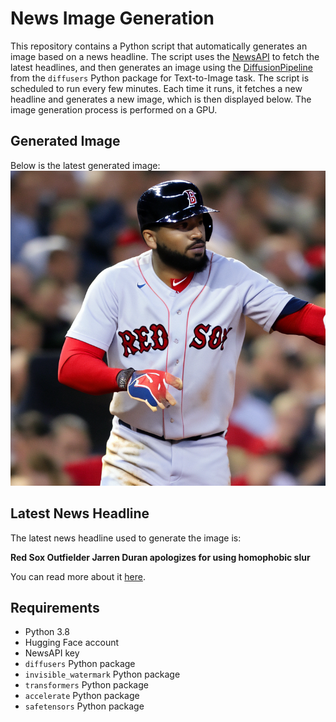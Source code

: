 # News Image Generation
This repository contains a Python script that automatically generates an image based on a news headline. The script uses the [NewsAPI](https://newsapi.org/) to fetch the latest headlines, and then generates an image using the [DiffusionPipeline](https://github.com/huggingface/diffusers) from the `diffusers` Python package for Text-to-Image task.
The script is scheduled to run every few minutes. Each time it runs, it fetches a new headline and generates a new image, which is then displayed below. The image generation process is performed on a GPU.

## Generated Image
Below is the latest generated image:
![Generated Image](image.png)

## Latest News Headline
The latest news headline used to generate the image is:

**Red Sox Outfielder Jarren Duran apologizes for using homophobic slur**

You can read more about it [here](https://news.google.com/rss/articles/CBMiqgFBVV95cUxOVy1MUWo1bVI1dlZXM2U5M1h3b3BBMzF0eGJpMUNwTnJJVkx2S0NiRk9idXp4ZVF5cThZY2dIWEstZmxpRHphbVhsNFJsOGNxanlOVkFYVEp4VFlocTdzU09KZUwxWUc4bW80aW1xajFCU19kSDkxQ0c2SEVJdWYxQU5wR3g2Z3Z0UmZSRnhxZHUwZnVaczZ3eUdzdFFtQ1lsR3dfRTlvTnAtUQ?oc=5).

## Requirements
- Python 3.8
- Hugging Face account
- NewsAPI key
- `diffusers` Python package
- `invisible_watermark` Python package
- `transformers` Python package
- `accelerate` Python package
- `safetensors` Python package
